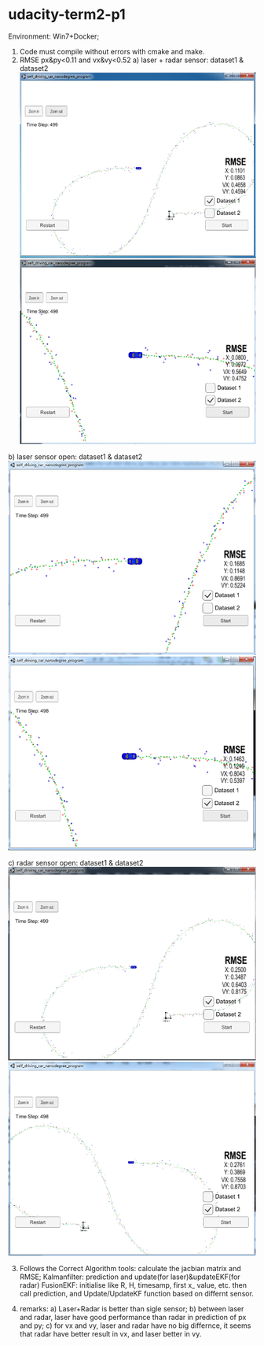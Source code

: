 # udacity-term2-p1
Environment: Win7+Docker;

1) Code must compile without errors with cmake and make.
2) RMSE px&py<0.11 and vx&vy<0.52
  a) laser + radar sensor: dataset1 & dataset2
  ![Image text](https://github.com/Genzaiwuxian/udacity-term2-p1/blob/master/figure/radar%26laser_dataset1.png)
  ![Image text](https://github.com/Genzaiwuxian/udacity-term2-p1/blob/master/figure/radar%26laser_dataset2.png)
  
  b) laser sensor open: dataset1 & dataset2
  ![Image text](https://github.com/Genzaiwuxian/udacity-term2-p1/blob/master/figure/laser_dataset1.png)
  ![Image text](https://github.com/Genzaiwuxian/udacity-term2-p1/blob/master/figure/laser_dataset2.png)
  
  c) radar sensor open: dataset1 & dataset2
  ![Image text](https://github.com/Genzaiwuxian/udacity-term2-p1/blob/master/figure/radar_dataset1.png)
  ![Image text](https://github.com/Genzaiwuxian/udacity-term2-p1/blob/master/figure/radar_dataset2.png)

3) Follows the Correct Algorithm
  tools: calculate the jacbian matrix and RMSE;
  Kalmanfilter: prediction and update(for laser)&updateEKF(for radar)
  FusionEKF: initialise like R, H, timesamp, first x_ value, etc. then call prediction, and Update/UpdateKF function based on differnt sensor.

4) remarks:
  a) Laser+Radar is better than sigle sensor;
  b) between laser and radar, laser have good performance than radar in prediction of px and py;
  c) for vx and vy, laser and radar have no big differnce, it seems that radar have better result in vx, and laser better in vy.
